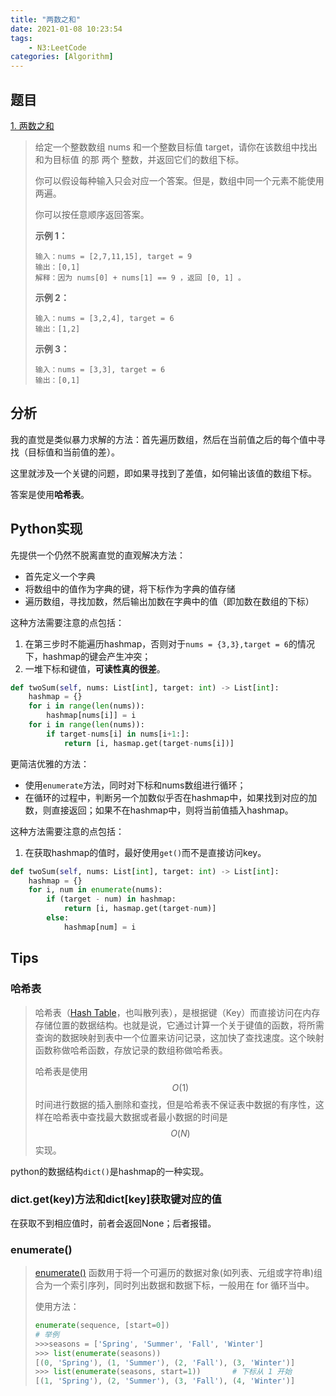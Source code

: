 ```yaml
---
title: "两数之和"
date: 2021-01-08 10:23:54
tags:
    - N3:LeetCode
categories: [Algorithm]
---
```


## 题目

[1. 两数之和](https://leetcode-cn.com/problems/two-sum/)

>给定一个整数数组 nums 和一个整数目标值 target，请你在该数组中找出 和为目标值 的那 两个 整数，并返回它们的数组下标。
>
>你可以假设每种输入只会对应一个答案。但是，数组中同一个元素不能使用两遍。
>
>你可以按任意顺序返回答案。
>
>**示例 1：**
>
>```
>输入：nums = [2,7,11,15], target = 9
>输出：[0,1]
>解释：因为 nums[0] + nums[1] == 9 ，返回 [0, 1] 。
>```
>
>**示例 2：**
>
>```
>输入：nums = [3,2,4], target = 6
>输出：[1,2]
>```
>
>**示例 3：**
>
>```
>输入：nums = [3,3], target = 6
>输出：[0,1]
>```
>

<!-- More -->

## 分析

我的直觉是类似暴力求解的方法：首先遍历数组，然后在当前值之后的每个值中寻找（目标值和当前值的差）。

这里就涉及一个关键的问题，即如果寻找到了差值，如何输出该值的数组下标。

答案是使用**哈希表**。

## Python实现

先提供一个仍然不脱离直觉的直观解决方法：

- 首先定义一个字典
- 将数组中的值作为字典的键，将下标作为字典的值存储
- 遍历数组，寻找加数，然后输出加数在字典中的值（即加数在数组的下标）

这种方法需要注意的点包括：

1. 在第三步时不能遍历hashmap，否则对于`nums = {3,3},target = 6`的情况下，hashmap的键会产生冲突；
2. 一堆下标和键值，**可读性真的很差**。

```python
def twoSum(self, nums: List[int], target: int) -> List[int]:
    hashmap = {}
    for i in range(len(nums)):
        hashmap[nums[i]] = i
    for i in range(len(nums)):
        if target-nums[i] in nums[i+1:]:
            return [i, hasmap.get(target-nums[i])]
```

更简洁优雅的方法：

- 使用`enumerate`方法，同时对下标和nums数组进行循环；
- 在循环的过程中，判断另一个加数似乎否在hashmap中，如果找到对应的加数，则直接返回；如果不在hashmap中，则将当前值插入hashmap。

这种方法需要注意的点包括：

1. 在获取hashmap的值时，最好使用`get()`而不是直接访问key。

```python
def twoSum(self, nums: List[int], target: int) -> List[int]:
    hashmap = {}
    for i, num in enumerate(nums):
        if (target - num) in hashmap:
            return [i, hasmap.get(target-num)]
        else:
            hashmap[num] = i
```

## Tips

### 哈希表

>哈希表（[Hash Table](https://leetcode-cn.com/tag/hash-table/)，也叫散列表），是根据键（Key）而直接访问在内存存储位置的数据结构。也就是说，它通过计算一个关于键值的函数，将所需查询的数据映射到表中一个位置来访问记录，这加快了查找速度。这个映射函数称做哈希函数，存放记录的数组称做哈希表。
>
>哈希表是使用 $$O(1)$$时间进行数据的插入删除和查找，但是哈希表不保证表中数据的有序性，这样在哈希表中查找最大数据或者最小数据的时间是 $$O(N)$$ 实现。

python的数据结构`dict()`是hashmap的一种实现。

### dict.get(key)方法和dict[key]获取键对应的值

在获取不到相应值时，前者会返回None；后者报错。

### enumerate()

> [enumerate()](https://www.runoob.com/python/python-func-enumerate.html) 函数用于将一个可遍历的数据对象(如列表、元组或字符串)组合为一个索引序列，同时列出数据和数据下标，一般用在 for 循环当中。
>
> 使用方法：
>
> ```python
> enumerate(sequence, [start=0])
> # 举例
> >>>seasons = ['Spring', 'Summer', 'Fall', 'Winter']
> >>> list(enumerate(seasons))
> [(0, 'Spring'), (1, 'Summer'), (2, 'Fall'), (3, 'Winter')]
> >>> list(enumerate(seasons, start=1))       # 下标从 1 开始
> [(1, 'Spring'), (2, 'Summer'), (3, 'Fall'), (4, 'Winter')]
> ```
>
> 

